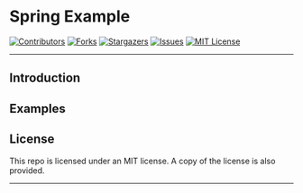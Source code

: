 # Spring Example

[![Contributors][contributors-shield]][contributors-url]
[![Forks][forks-shield]][forks-url]
[![Stargazers][stars-shield]][stars-url]
[![Issues][issues-shield]][issues-url]
[![MIT License][license-shield]][license-url]

[//]: # ([![LinkedIn][linkedin-shield]][linkedin-url])

---

## Introduction

## Examples

## License

This repo is licensed under an MIT license. A copy of the license is also provided.

---

[contributors-shield]: https://img.shields.io/github/contributors/jordandarlington/spring-example.svg?style=for-the-badge
[contributors-url]: https://github.com/jordandarlington
[forks-shield]: https://img.shields.io/github/forks/jordandarlington/spring-example.svg?style=for-the-badge
[forks-url]: https://github.com/jordandarlington/spring-example/network/members
[stars-shield]: https://img.shields.io/github/stars/jordandarlington/spring-example.svg?style=for-the-badge
[stars-url]: https://github.com/jordandarlington/spring-example/stargazers
[issues-shield]: https://img.shields.io/github/issues/jordandarlington/spring-example.svg?style=for-the-badge
[issues-url]: https://github.com/jordandarlington/spring-example/issues
[license-shield]: https://img.shields.io/github/license/jordandarlington/spring-example.svg?style=for-the-badge
[license-url]: https://github.com/jordandarlington/spring-example/blob/main/LICENSE.txt

[//]: # ([linkedin-shield]: https://img.shields.io/badge/-LinkedIn-black.svg?style=for-the-badge&logo=linkedin&colorB=555)

[//]: # ([linkedin-url]: https://linkedin.com/in/darlodev)